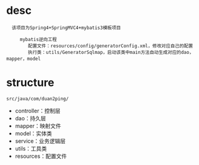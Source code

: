 # desc
      该项目为Spring4+SpringMVC4+mybatis3模板项目
        
         mybatis逆向工程
            配置文件：resources/config/generatorConfig.xml，修改对应自己的配置
            执行类：utils/GeneratorSqlmap，启动该类中main方法自动生成对应的dao，mapper，model
        
# structure
    src/java/com/duan2ping/
 * controller：控制层
 * dao：持久层
 * mapper：映射文件
 * model：实体类
 * service：业务逻辑层
 * utils：工具类
 * resources：配置文件
